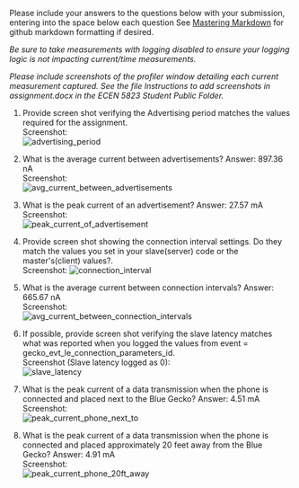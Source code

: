 Please include your answers to the questions below with your submission, entering into the space below each question
See [Mastering Markdown](https://guides.github.com/features/mastering-markdown/) for github markdown formatting if desired.

*Be sure to take measurements with logging disabled to ensure your logging logic is not impacting current/time measurements.*

*Please include screenshots of the profiler window detailing each current measurement captured.  See the file Instructions to add screenshots in assignment.docx in the ECEN 5823 Student Public Folder.*

1. Provide screen shot verifying the Advertising period matches the values required for the assignment.
   <br>Screenshot:  
   ![advertising_period](https://github.com/CU-ECEN-5823/ecen5823-assignment5-vido2373/tree/master/questions/Assignment5-Screenshots/advertising_period.png)  

2. What is the average current between advertisements?
   Answer: 897.36 nA
   <br>Screenshot:  
   ![avg_current_between_advertisements](https://github.com/CU-ECEN-5823/ecen5823-assignment5-vido2373/tree/master/questions/Assignment5-Screenshots/avg_current_between_advertisements.png)  

3. What is the peak current of an advertisement? 
   Answer: 27.57 mA
   <br>Screenshot:  
   ![peak_current_of_advertisement](https://github.com/CU-ECEN-5823/ecen5823-assignment5-vido2373/tree/master/questions/Assignment5-Screenshots/peak_current_of_advertisement.png)  

4. Provide screen shot showing the connection interval settings. Do they match the values you set in your slave(server) code or the master's(client) values?.
   <br>Screenshot: 
   ![connection_interval](https://github.com/CU-ECEN-5823/ecen5823-assignment5-vido2373/tree/master/questions/Assignment5-Screenshots/connection_interval.png)  

5. What is the average current between connection intervals?
   Answer: 665.67 nA
   <br>Screenshot:  
   ![avg_current_between_connection_intervals](https://github.com/CU-ECEN-5823/ecen5823-assignment5-vido2373/tree/master/questions/Assignment5-Screenshots/avg_current_between_connection_intervals.png)  

6. If possible, provide screen shot verifying the slave latency matches what was reported when you logged the values from event = gecko_evt_le_connection_parameters_id. 
   <br>Screenshot (Slave latency logged as 0):  
   ![slave_latency](https://github.com/CU-ECEN-5823/ecen5823-assignment5-vido2373/tree/master/questions/Assignment5-Screenshots/slave_latency.png)  

7. What is the peak current of a data transmission when the phone is connected and placed next to the Blue Gecko? 
   Answer: 4.51 mA
   <br>Screenshot:  
   ![peak_current_phone_next_to](https://github.com/CU-ECEN-5823/ecen5823-assignment5-vido2373/tree/master/questions/Assignment5-Screenshots/peak_current_phone_next_to.png)  
   
8. What is the peak current of a data transmission when the phone is connected and placed approximately 20 feet away from the Blue Gecko? 
   Answer: 4.91 mA
   <br>Screenshot:  
   ![peak_current_phone_20ft_away](https://github.com/CU-ECEN-5823/ecen5823-assignment5-vido2373/tree/master/questions/Assignment5-Screenshots/peak_current_phone_20ft_away.png)  
   

